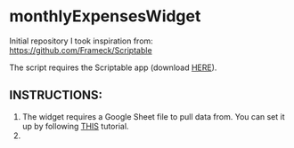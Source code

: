 # monthlyExpensesWidget
Initial repository I took inspiration from: <br> 
https://github.com/Frameck/Scriptable

The script requires the Scriptable app (download <a href="https://scriptable.app">HERE</a>).

## INSTRUCTIONS:

1. The widget requires a Google Sheet file to pull data from. You can set it up by following <a href="https://www.youtube.com/watch?v=ZEoqUqm14n8&ab_channel=DeborahHo">THIS</a> tutorial.
2. 
